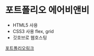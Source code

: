 # 포트폴리오 에어비앤비

+ HTML5 사용
+ CSS3 사용 flex, grid
+ 깃호브로 웹호스팅

[포트폴리오링크](https://shinkioh.github.io/testPotpolio/)